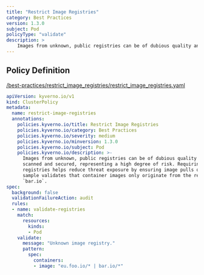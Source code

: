 ```yaml
---
title: "Restrict Image Registries"
category: Best Practices
version: 1.3.0
subject: Pod
policyType: "validate"
description: >
    Images from unknown, public registries can be of dubious quality and may not be scanned and secured, representing a high degree of risk. Requiring use of known, approved registries helps reduce threat exposure by ensuring image pulls only come from them. This sample validates that container images only originate from the registry `eu.foo.io` or `bar.io`.
---
```


## Policy Definition
<a href="https://github.com/kyverno/policies/raw/main//best-practices/restrict_image_registries/restrict_image_registries.yaml" target="-blank">/best-practices/restrict_image_registries/restrict_image_registries.yaml</a>

```yaml
apiVersion: kyverno.io/v1
kind: ClusterPolicy
metadata:
  name: restrict-image-registries
  annotations:
    policies.kyverno.io/title: Restrict Image Registries
    policies.kyverno.io/category: Best Practices
    policies.kyverno.io/severity: medium
    policies.kyverno.io/minversion: 1.3.0
    policies.kyverno.io/subject: Pod
    policies.kyverno.io/description: >-
      Images from unknown, public registries can be of dubious quality and may not be
      scanned and secured, representing a high degree of risk. Requiring use of known, approved
      registries helps reduce threat exposure by ensuring image pulls only come from them. This
      sample validates that container images only originate from the registry `eu.foo.io` or
      `bar.io`.
spec:
  background: false
  validationFailureAction: audit
  rules:
  - name: validate-registries
    match:
      resources:
        kinds:
        - Pod
    validate:
      message: "Unknown image registry."
      pattern:
        spec:
          containers:
          - image: "eu.foo.io/* | bar.io/*"
```

